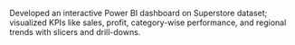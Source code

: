Developed an interactive Power BI dashboard on Superstore dataset; visualized KPIs like sales, profit, category-wise performance, and regional trends with slicers and drill-downs.
